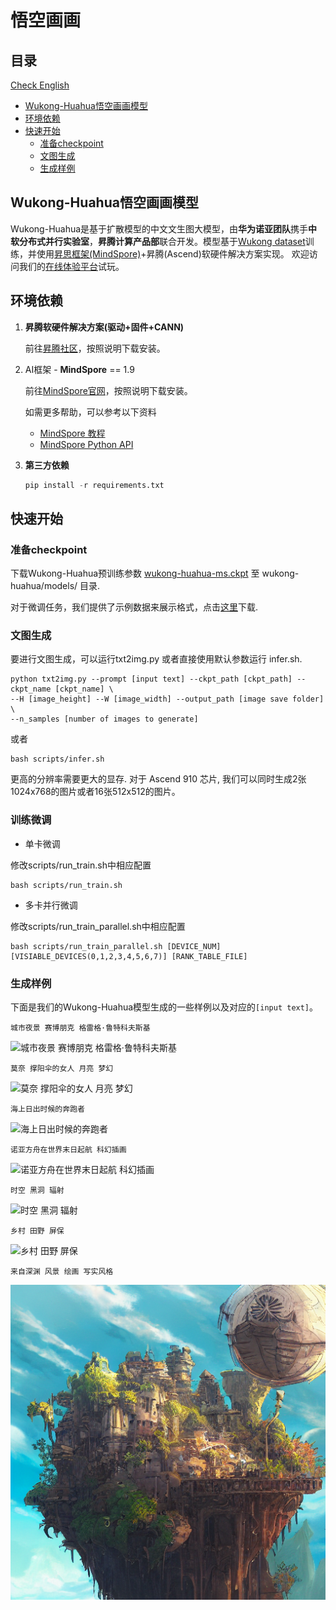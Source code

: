 
# 悟空画画

## 目录

[Check English](./README_EN.md)

- [Wukong-Huahua悟空画画模型](#Wukong-Huahua悟空画画模型)
- [环境依赖](#环境依赖)
- [快速开始](#快速开始)
  - [准备checkpoint](#准备checkpoint)
  - [文图生成](#文图生成)
  - [生成样例](#生成样例)

## Wukong-Huahua悟空画画模型

Wukong-Huahua是基于扩散模型的中文文生图大模型，由**华为诺亚团队**携手**中软分布式并行实验室**，**昇腾计算产品部**联合开发。模型基于[Wukong dataset](https://wukong-dataset.github.io/wukong-dataset/)训练，并使用[昇思框架(MindSpore)](https://www.mindspore.cn)+昇腾(Ascend)软硬件解决方案实现。
欢迎访问我们的[在线体验平台](https://xihe.mindspore.cn/modelzoo/wukong)试玩。

## 环境依赖

1. **昇腾软硬件解决方案(驱动+固件+CANN)**

   前往[昇腾社区](<https://www.hiascend.com/software/cann/commercial>)，按照说明下载安装。

2. AI框架 - **MindSpore** == 1.9

   前往[MindSpore官网](<https://www.mindspore.cn/install>)，按照说明下载安装。

   如需更多帮助，可以参考以下资料
   
   -  [MindSpore 教程](https://www.mindspore.cn/tutorials/zh-CN/master/index.html)
   -  [MindSpore Python API](https://www.mindspore.cn/docs/zh-CN/master/index.html)

3. **第三方依赖**

   ```python
   pip install -r requirements.txt
   ```

## 快速开始

### 准备checkpoint

下载Wukong-Huahua预训练参数 [wukong-huahua-ms.ckpt](https://download.mindspore.cn/toolkits/minddiffusion/wukong-huahua/wukong-huahua-ms.ckpt) 至 wukong-huahua/models/ 目录.

对于微调任务，我们提供了示例数据来展示格式，点击[这里](https://opt-release.obs.cn-central-221.ovaijisuan.com:443/wukonghuahua/dataset.tar.gz)下载.

### 文图生成

要进行文图生成，可以运行txt2img.py 或者直接使用默认参数运行 infer.sh.

```shell
python txt2img.py --prompt [input text] --ckpt_path [ckpt_path] --ckpt_name [ckpt_name] \
--H [image_height] --W [image_width] --output_path [image save folder] \
--n_samples [number of images to generate]
```
或者
```shell
bash scripts/infer.sh
```

更高的分辨率需要更大的显存. 对于 Ascend 910 芯片, 我们可以同时生成2张1024x768的图片或者16张512x512的图片。

### 训练微调

- 单卡微调

修改scripts/run_train.sh中相应配置

```shell
bash scripts/run_train.sh
```

- 多卡并行微调

修改scripts/run_train_parallel.sh中相应配置

```shell
bash scripts/run_train_parallel.sh [DEVICE_NUM] [VISIABLE_DEVICES(0,1,2,3,4,5,6,7)] [RANK_TABLE_FILE]
```

### 生成样例

下面是我们的Wukong-Huahua模型生成的一些样例以及对应的`[input text]`。

```
城市夜景 赛博朋克 格雷格·鲁特科夫斯基
```

![城市夜景 赛博朋克 格雷格·鲁特科夫斯基](demo/城市夜景%20赛博朋克%20格雷格·鲁特科夫斯基.png)

```
莫奈 撑阳伞的女人 月亮 梦幻
```

![莫奈 撑阳伞的女人 月亮 梦幻](demo/莫奈%20撑阳伞的女人%20月亮%20梦幻.png)

```
海上日出时候的奔跑者
```

![海上日出时候的奔跑者](demo/海上日出时候的奔跑者.png)

```
诺亚方舟在世界末日起航 科幻插画
```

![诺亚方舟在世界末日起航 科幻插画](demo/诺亚方舟在世界末日起航%20科幻插画.png)

```
时空 黑洞 辐射
```

![时空 黑洞 辐射](demo/时空%20黑洞%20辐射.png)

```
乡村 田野 屏保
```

![乡村 田野 屏保](demo/乡村%20田野%20屏保.png)

```
来自深渊 风景 绘画 写实风格
```

![来自深渊 风景 绘画 写实风格](demo/来自深渊%20风景%20绘画%20写实风格.png)
